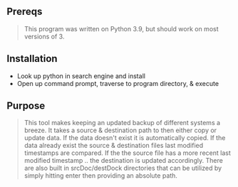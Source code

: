 ## Prereqs
> This program was written on Python 3.9, but should work on most versions of 3. 

## Installation
- Look up python in search engine and install
- Open up command prompt, traverse to program directory, & execute

## Purpose
> This tool makes keeping an updated backup of different systems a breeze.
> It takes a source & destination path to then either copy or update data.
> If the data doesn't exist it is automatically copied.
> If the data already exist the source & destination files last modified timestamps are compared.
> If the the source file has a more recent last modified timestamp .. the destination is updated accordingly.
> There are also built in srcDoc/destDock  directories that can be utilized by simply hitting enter then providing an absolute path.